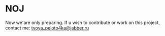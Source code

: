 # NOJ
Now we'are only preparing. If u wish to contribute or work on this project, contact me: 
tvoya_peloto4ka@jabber.ru
